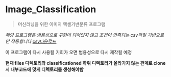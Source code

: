 # Image_Classification
> 머신러닝을 위한 이미지 액셀기반분류 프로그램

*해당 프로그램은 범용성으로 구현이 되어있지 않고 조건이 만족되는 csv파일 기반으로만 작동합니다*
[csv다운로드](https://www.kaggle.com/surajghuwalewala/ham1000-segmentation-and-classification)   

이 프로그램이 다시 사용될 기회가 오면 범용성으로 다시 제작될 예정 


**현재 files 디렉토리와 classificationed 하위 디렉토리가 올라가지 않는 관계로 clone시 내부코드에 맞게 디렉토리를 생성해야함**
